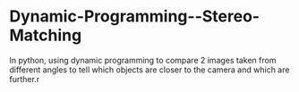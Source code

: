 # Dynamic-Programming--Stereo-Matching
In python, using dynamic programming to compare 2 images taken from different angles to tell which objects are closer to the camera and which are further.r
